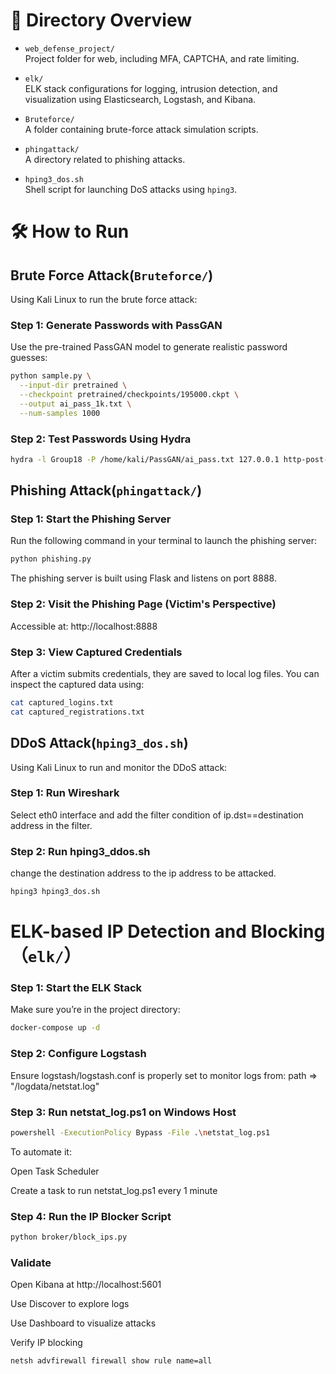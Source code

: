 # 📁 Directory Overview

- `web_defense_project/`  
  Project folder for web, including MFA, CAPTCHA, and rate limiting.
  
- `elk/`  
  ELK stack configurations for logging, intrusion detection, and visualization using Elasticsearch, Logstash, and Kibana.
  
- `Bruteforce/`  
  A folder containing brute-force attack simulation scripts.

- `phingattack/`  
  A directory related to phishing attacks.

- `hping3_dos.sh`  
  Shell script for launching DoS attacks using `hping3`.

# 🛠️ How to Run

## Brute Force Attack(`Bruteforce/`)

Using Kali Linux to run the brute force attack:

### Step 1: Generate Passwords with PassGAN

Use the pre-trained PassGAN model to generate realistic password guesses:

```bash
python sample.py \
  --input-dir pretrained \
  --checkpoint pretrained/checkpoints/195000.ckpt \
  --output ai_pass_1k.txt \
  --num-samples 1000
```

### Step 2: Test Passwords Using Hydra 
```bash
hydra -l Group18 -P /home/kali/PassGAN/ai_pass.txt 127.0.0.1 http-post-form '/login:account=^USER^&password=^PASS^:Invalid Credentials!' -s 5000 -t 4
```

## Phishing Attack(`phingattack/`)

### Step 1: Start the Phishing Server

Run the following command in your terminal to launch the phishing server:

```bash
python phishing.py
```
The phishing server is built using Flask and listens on port 8888.

### Step 2: Visit the Phishing Page (Victim's Perspective)
Accessible at: http://localhost:8888

### Step 3: View Captured Credentials
After a victim submits credentials, they are saved to local log files. You can inspect the captured data using:
```bash
cat captured_logins.txt
cat captured_registrations.txt
```
##  DDoS Attack(`hping3_dos.sh`)
Using Kali Linux to run and monitor the DDoS attack:
### Step 1: Run Wireshark
Select eth0 interface and add the filter condition of ip.dst==destination address in the filter.
### Step 2: Run hping3_ddos.sh 
change the destination address to the ip address to be attacked.
```bash
hping3 hping3_dos.sh
```

# ELK-based IP Detection and Blocking（`elk/`）
### Step 1: Start the ELK Stack
Make sure you’re in the project directory:
```bash
docker-compose up -d
```
### Step 2: Configure Logstash
Ensure logstash/logstash.conf is properly set to monitor logs from:
path => "/logdata/netstat.log"
### Step 3: Run netstat_log.ps1 on Windows Host
```bash
powershell -ExecutionPolicy Bypass -File .\netstat_log.ps1
```
To automate it:

Open Task Scheduler

Create a task to run netstat_log.ps1 every 1 minute
### Step 4: Run the IP Blocker Script
```bash
python broker/block_ips.py
```
### Validate
Open Kibana at http://localhost:5601

Use Discover to explore logs

Use Dashboard to visualize attacks

Verify IP blocking
```bash
netsh advfirewall firewall show rule name=all 
```
